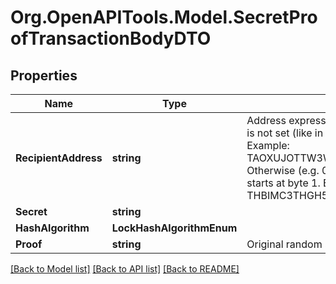 # Org.OpenAPITools.Model.SecretProofTransactionBodyDTO

## Properties

Name | Type | Description | Notes
------------ | ------------- | ------------- | -------------
**RecipientAddress** | **string** | Address expressed in Base32 format. If the bit 0 of byte 0 is not set (like in 0x90), then it is a regular address. Example: TAOXUJOTTW3W5XTBQMQEX3SQNA6MCUVGXLXR3TA.  Otherwise (e.g. 0x91) it represents a namespace id which starts at byte 1. Example: THBIMC3THGH5RUYAAAAAAAAAAAAAAAAAAAAAAAA  | 
**Secret** | **string** |  | 
**HashAlgorithm** | **LockHashAlgorithmEnum** |  | 
**Proof** | **string** | Original random set of bytes. | 

[[Back to Model list]](../README.md#documentation-for-models) [[Back to API list]](../README.md#documentation-for-api-endpoints) [[Back to README]](../README.md)

